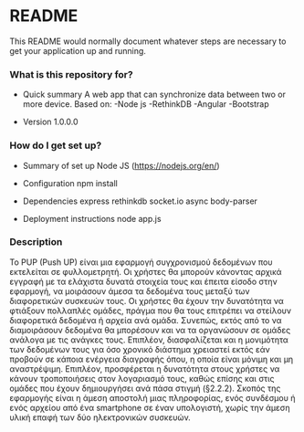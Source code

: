 # README #

This README would normally document whatever steps are necessary to get your application up and running.

### What is this repository for? ###

* Quick summary
A web app that can synchronize data between two or more device.
 Based on:
-Node js
-RethinkDB
-Angular
-Bootstrap

* Version
 1.0.0.0

### How do I get set up? ###

* Summary of set up
 Node JS (https://nodejs.org/en/)

* Configuration
 npm install

* Dependencies
 express 
 rethinkdb 
 socket.io 
 async 
 body-parser

* Deployment instructions
 node app.js

### Description ###

Το PUP (Push UP) είναι μια εφαρμογή συγχρονισμού δεδομένων που εκτελείται σε φυλλομετρητή. Οι χρήστες θα μπορούν κάνοντας αρχικά εγγραφή με τα ελάχιστα δυνατά στοιχεία τους και έπειτα είσοδο στην εφαρμογή, να μοιράσουν άμεσα τα δεδομένα τους μεταξύ των διαφορετικών συσκευών τους. Οι χρήστες θα έχουν την δυνατότητα να φτιάξουν πολλαπλές ομάδες, πράγμα που θα τους επιτρέπει να στείλουν διαφορετικά δεδομένα ή αρχεία ανά ομάδα. Συνεπώς, εκτός από το να διαμοιράσουν δεδομένα θα μπορέσουν και να τα οργανώσουν σε ομάδες ανάλογα με τις ανάγκες τους. Επιπλέον, διασφαλίζεται και η μονιμότητα των δεδομένων τους για όσο χρονικό διάστημα χρειαστεί εκτός εάν προβούν σε κάποια ενέργεια διαγραφής όπου, η οποία είναι μόνιμη και μη αναστρέψιμη. Επιπλέον, προσφέρεται η δυνατότητα στους χρήστες να κάνουν τροποποιήσεις στον λογαριασμό τους, καθώς επίσης και στις ομάδες που έχουν δημιουργήσει ανά πάσα στιγμή (§2.2.2).
Σκοπός της εφαρμογής είναι η άμεση αποστολή μιας πληροφορίας, ενός συνδέσμου ή ενός αρχείου από ένα smartphone σε έναν υπολογιστή, χωρίς την άμεση υλική επαφή των δύο ηλεκτρονικών συσκευών.
